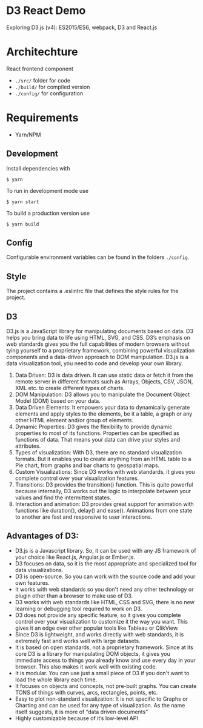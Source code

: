 D3 React Demo
==============

Exploring D3.js (v4): ES2015/ES6, webpack, D3 and React.js


# Architechture
React frontend component

- `./src/` 	folder for code 
- `./build/` 	for compiled version
- `./config/` for configuration

# Requirements
- Yarn/NPM

## Development

Install dependencies with

```
$ yarn
```

To run in development mode use
```
$ yarn start
```

To build a production version use
```
$ yarn build
```

## Config
Configurable environment variables can be found in the folders `./config`.

## Style
The project contains a .eslintrc file that defines the style rules for the project.

## D3
D3.js is a JavaScript library for manipulating documents based on data. D3 helps you bring data to life using HTML, SVG, and CSS. D3’s emphasis on web standards gives you the full capabilities of modern browsers without tying yourself to a proprietary framework, combining powerful visualization components and a data-driven approach to DOM manipulation.
D3.js is a data visualization tool, you need to code and develop your own library.

1. Data Driven: D3 is data driven. It can use static data or fetch it from the remote server in different formats such as Arrays, Objects, CSV, JSON, XML etc. to create different types of charts.
2. DOM Manipulation: D3 allows you to manipulate the Document Object Model (DOM) based on your data.
3. Data Driven Elements: It empowers your data to dynamically generate elements and apply styles to the elements, be it a table, a graph or any other HTML element and/or group of elements.
4. Dynamic Properties: D3 gives the flexibility to provide dynamic properties to most of its functions. Properties can be specified as functions of data. That means your data can drive your styles and attributes.
5. Types of visualization: With D3, there are no standard visualization formats. But it enables you to create anything from an HTML table to a Pie chart, from graphs and bar charts to geospatial maps.
6. Custom Visualizations: Since D3 works with web standards, it gives you complete control over your visualization features.
7. Transitions: D3 provides the transition() function. This is quite powerful because internally, D3 works out the logic to interpolate between your values and find the intermittent states.
8. Interaction and animation: D3 provides great support for animation with functions like duration(), delay() and ease(). Animations from one state to another are fast and responsive to user interactions.

## Advantages of D3:
- D3.js is a Javascript library. So, it can be used with any JS framework of your choice like React.js, Angular.js or Ember.js.
- D3 focuses on data, so it is the most appropriate and specialized tool for data visualizations.
- D3 is open-source. So you can work with the source code and add your own features.
- It works with web standards so you don't need any other technology or plugin other than a browser to make use of D3.
- D3 works with web standards like HTML, CSS and SVG, there is no new learning or debugging tool required to work on D3.
- D3 does not provide any specific feature, so it gives you complete control over your visualization to customize it the way you want. This gives it an edge over other popular tools like Tableau or QlikView.
- Since D3 is lightweight, and works directly with web standards, it is extremely fast and works well with large datasets.
- It is based on open standards, not a proprietary framework. Since at its core D3 is a library for manipulating DOM objects, it gives you immediate access to things you already know and use every day in your browser. This also makes it work well with existing code.
- It is modular. You can use just a small piece of D3 if you don't want to load the whole library each time.
- It focuses on objects and concepts, not pre-built graphs. You can create TONS of things with curves, arcs, rectangles, points, etc.
- Easy to plot non-standard visualization: It is not specific to Graphs or Charting and can be used for any type of visualization. As the name itself suggests, it is more of “data driven documents” 
- Highly customizable because of it’s low-level API

